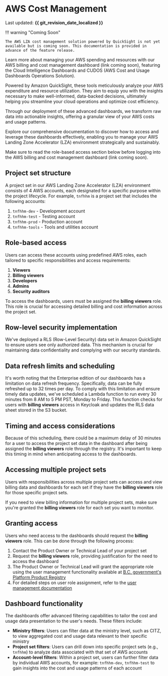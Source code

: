 # AWS Cost Management

Last updated: **{{ git_revision_date_localized }}**

!!! warning "Coming Soon"

    The AWS LZA cost management solution powered by QuickSight is not yet available but is coming soon. This documentation is provided in advance of the feature release.

Learn more about managing your AWS spending and resources with our AWS billing and cost management dashboard (link coming soon), featuring the Cloud Intelligence Dashboards and CUDOS (AWS Cost and Usage Dashboards Operations Solution).

Powered by Amazon QuickSight, these tools meticulously analyze your AWS expenditure and resource utilization. They aim to equip you with the insights necessary to make well-informed, data-backed decisions, ultimately helping you streamline your cloud operations and optimize cost efficiency.

Through our deployment of these advanced dashboards, we transform raw data into actionable insights, offering a granular view of your AWS costs and usage patterns.

Explore our comprehensive documentation to discover how to access and leverage these dashboards effectively, enabling you to manage your AWS Landing Zone Accelerator (LZA) environment strategically and sustainably.

Make sure to read the role-based access section below before logging into the AWS billing and cost management dashboard (link coming soon).

## Project set structure

A project set in our AWS Landing Zone Accelerator (LZA) environment consists of 4 AWS accounts, each designated for a specific purpose within the project lifecycle. For example, `tnfhhm` is a project set that includes the following accounts:

1. `tnfhhm-dev` - Development account
2. `tnfhhm-test` - Testing account
3. `tnfhhm-prod` - Production account
4. `tnfhhm-tools` - Tools and utilities account

## Role-based access

Users can access these accounts using predefined AWS roles, each tailored to specific responsibilities and access requirements:

1. **Viewers**
2. **Billing viewers**
3. **Developers**
4. **Admins**
5. **Security auditors**

To access the dashboards, users must be assigned the **billing viewers** role. This role is crucial for accessing detailed billing and cost information across the project set.

## Row-level security implementation

We've deployed a RLS (Row-Level Security) data set in Amazon QuickSight to ensure users see only authorized data. This mechanism is crucial for maintaining data confidentiality and complying with our security standards.

## Data refresh limits and scheduling

It's worth noting that the Enterprise edition of our dashboards has a limitation on data refresh frequency. Specifically, data can be fully refreshed up to 32 times per day. To comply with this limitation and ensure timely data updates, we've scheduled a Lambda function to run every 30 minutes from 8 AM to 5 PM PST, Monday to Friday. This function checks for users with **billing viewers** access in Keycloak and updates the RLS data sheet stored in the S3 bucket.

## Timing and access considerations

Because of this scheduling, there could be a maximum delay of 30 minutes for a user to access the project set data in the dashboard after being assigned the **billing viewers** role through the registry. It's important to keep this timing in mind when anticipating access to the dashboards.

## Accessing multiple project sets

Users with responsibilities across multiple project sets can access and view billing data and dashboards for each set if they have the **billing viewers** role for those specific project sets.

If you need to view billing information for multiple project sets, make sure you're granted the **billing viewers** role for each set you want to monitor.

## Granting access

Users who need access to the dashboards should request the **billing viewers** role. This can be done through the following process:

1. Contact the Product Owner or Technical Lead of your project set
2. Request the **billing viewers** role, providing justification for the need to access the dashboard
3. The Product Owner or Technical Lead will grant the appropriate role using the user management functionality available at [B.C. government's Platform Product Registry](https://registry.developer.gov.bc.ca/public-cloud/products/all)
4. For detailed steps on user role assignment, refer to the [user management documentation](https://developer.gov.bc.ca/docs/default/component/public-cloud-techdocs/user-management/)

## Dashboard functionality

The dashboards offer advanced filtering capabilities to tailor the cost and usage data presentation to the user's needs. These filters include:

- **Ministry filters**: Users can filter data at the ministry level, such as CITZ, to view aggregated cost and usage data relevant to their specific ministry
- **Project set filters**: Users can drill down into specific project sets (e.g., `tnfhhm`) to analyze data associated with that set of AWS accounts
- **Account-level filters**: Within a project set, users can further filter data by individual AWS accounts, for example: `tnfhhm-dev`, `tnfhhm-test` to gain insights into the cost and usage patterns of each account

